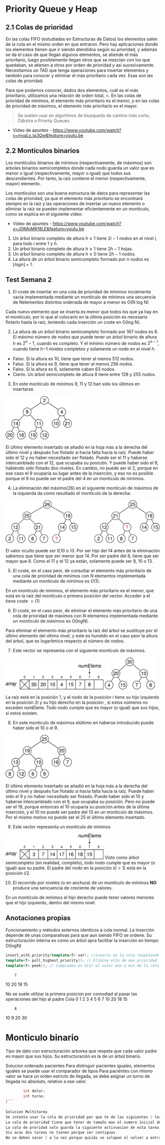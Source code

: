 # Priority Queue y Heap

## 2.1 Colas de prioridad
En las colas FIFO (estudiadas en Estructuras de Datos) los elementos salen de la cola en el mismo orden en que entraron. Pero hay aplicaciones donde los elementos tienen que ir siendo atendidos según su prioridad, y además se da el caso de que llegan algunos elementos, se atiende el más prioritario, luego posiblemente llegan otros que se mezclan con los que quedaban, se atienen a otros por orden de prioridad y así sucesivamente. Necesitamos un TAD que tenga operaciones para insertar elementos y también para conocer y eliminar el más prioritario cada vez. Esas son las colas de prioridad. 

Para que podamos conocer, dados dos elementos, cuál es el más prioritario, utilizamos una relación de orden total, <. En las colas de prioridad de mínimos, el elemento más prioritario es el menor, y en las colas de prioridad de máximos, el elemento más prioritario es el mayor.

>Se suelen usar en algoritmos de bíusqueda de camino más corto, Dijkstra o Priority Queues


- Video de apuntes - https://www.youtube.com/watch?v=mvaLy_ta3Qw&feature=youtu.be

## 2.2 Montículos binarios
Los montículos binarios de mínimos (respectivamente, de máximos) son árboles binarios semicompletos donde cada nodo guarda un valor que es menor o igual (respectivamente, mayor o igual) que todos sus descendientes. Por tanto, la raíz contiene el menor (respectivamente, mayor) elemento.

Los montículos son una buena estructura de datos para representar las colas de prioridad, ya que el elemento más prioritario se encontrará siempre en la raíz y las operaciones de insertar un nuevo elemento o eliminar la raíz se pueden implementar eficientemente en un montículo, como se explica en el siguiente vídeo:
- Video de apuntes - https://www.youtube.com/watch?v=J0lMpMKf8LE&feature=youtu.be

1. Un árbol binario completo de altura $h≥1$ tiene $2i−1$ nodos en el nivel $i$, para todo $i$ entre $1$ y $h$.
2. Un árbol binario completo de altura $h≥1$ tiene $2h−1$ hojas.
3. Un árbol binario completo de altura $h≥0$ tiene $2h−1$ nodos.
4. La altura de un árbol binario semicompleto formado por n nodos es $⌊log n⌋+1$.

## Test Semana 2
1. El coste de insertar en una cola de prioridad de mínimos incialmente vacía implementada mediante un montículo de mínimos una secuencia de Nelementos distintos ordenada de mayor a menor es O(N log N)

Cada nuevo elemento que se inserta es menor que todos los que ya hay en el montículo, por lo que al colocarlo en la última posición es necesario flotarlo hasta la raíz, teniendo cada inserción un coste en O(log N).

 2. La altura de un árbol binario semicompleto formado por 167 nodos es 8.
 El máximo número de nodos que puede tener un árbol binario de altura ℎ es $2^ℎ−1$, cuando es completo. Y el mínimo número de nodos es $2^{ℎ−1}$, cuando tiene ℎ−1 niveles completos y solamente un nodo en el nivel ℎ.

- Falso. Si la altura es 10, tiene que tener al menos 512 nodos.
- Falso. Si la altura es 9, tiene que tener al menos 256 nodos.
- Falso. Si la altura es 6, solamente caben 63 nodos.
- Cierto. Un árbol semicompleto de altura 8 tiene entre 128 y 255 nodos.

3. En este montículo de mínimos 9, 11 y 12 han sido los últimos en insertarse.

![alt text](/MARP/Assets/TestMonticulos1.png)

El último elemento insertado se añadió en la hoja más a la derecha del último nivel y después fue flotado si hacía falta hacía la raíz. Puede haber sido el 12 y no haber necesitado ser flotado. Puede ser el 11 y haberse intercambiado con el 12, que ocupaba su posición. Y puede haber sido el 9, habiendo sido flotado dos niveles. En cambio, no puede ser el 2, porque en ese caso el 9 ocuparía su lugar antes de la inserción, y eso no es posible porque el 9 no puede ser el padre del 4 en un montículo de mínimos.

4. La eliminación del máximo(26) en el siguiente montículo de máximos de la izquierda da como resultado el montículo de la derecha:

![alt text](/MARP/Assets/testMonticulos2.png)

El valor oculto puede ser 9,10 o 13. Por ser hijo del 14 antes de la eliminación sabemos que tiene que ser menor que 14. Por ser padre del 8, tiene que ser mayor que 8. Como el 11 y el 12 ya están, solamente puede ser 9, 10 o 13.

5.  El coste, en el caso peor, de consultar el elemento más prioritario de una cola de prioridad de mínimos con $N$ elementos implementada mediante un montículo de mínimos es O(1).

En un montículo de mínimos, el elemento más prioritario es el menor, que está en la raíz del montículo o primera posición del vector. Acceder a él tiene coste $=(1)$

6. El coste, en el caso peor, de eliminar el elemento más prioritario de una cola de prioridad de máximos con $N$ elementos implementada mediante un montículo de máximos es $O(log N)$.

Para eliminar el elemento más prioritario la raíz del árbol se sustituye por el último elemento del último nivel, y este es hundido en el caso peor la altura del árbol, que es logarítmica respecto al número de nodos.

7. Este vector se representa con el siguiente montículo de máximos.

![alt text](/MARP/Assets/testMonticulos3.png)
![alt text](/MARP/Assets/testMonticulos4.png)

La raíz está en la posición 1, y el nodo de la posición $i$ tiene su hijo izquierdo en la posición $2i$ y su hijo derecho en la posición , si estos números no exceden 𝑛𝑢𝑚𝐸𝑙𝑒𝑚𝑠. Todo nodo cumple que es mayor (o igual) que sus hijos, si estos existen.

8. En este monticulo de máximos elúltimo en haberse introducido puede haber sido el 10 o el 9.

![alt text](/MARP/Assets/testMonticulos5.png)

El último elemento insertado se añadió en la hoja más a la derecha del último nivel y después fue flotado si hacía falta hacía la raíz. Puede haber sido el 9 y no haber necesitado ser flotado. Puede haber sido el 10 y haberse intercambiado con el 9, que ocupaba su posición. Pero no puede ser el 19, porque entonces el 10 ocuparía su posición antes de la última inserción, y el 10 no puede ser padre del 13 en un montículo de máximos. Por el mismo motivo no puede ser el 25 el último elemento insertado.

9. Este vector representa un montículo de mínimos

![alt text](/MARP/Assets/testMonticulos6.png)
Visto como árbol semicompleto (en realidad, completo), todo nodo cumple que es mayor (o igual) que su padre. El padre del nodo en la posición $i(i>1)$ está en la posición $i/2$.

10. El recorrido por niveles (o en anchura) de un montículo de mínimos **NO** produce una sencuencia de creciente de valores.

 En un montículo de mínimos el hijo derecho puede tener valores menores que el hijo izquierdo, dentro del mismo nivel.

## Anotaciones propias

Funcionamiento y métodos externos identicos a cola normal.
La inserción depende de unas comparativas para que aun siendo FIFO se ordene.
Su estructuración interna es como un árbol apra facilitar la inserción en tiempo O(logN)
```c++
insert_with_priority(template<T> var); //inserta en la cola respetando un nivel de prioridad que puede ser por máximo o por mínimo
template<T> pull_highest_priority(); // Elimina elto de max prioridad
template<T> peek(); // Comprueba en O(1) el valor max o min de la cola
```

        7
10          20
18 15

No se suele utilizar la primera posicion por comodiad al pasar las operaciones del hijo al padre
Cola
0   1   2   3   4   5   6
    7   10  20  18  15

        8
10          9
20  30

# Monticulo binario
Tipo de dato con estructuración arborea que respeta que cada valor padre es mayor que sus hijos.
Su estructuración es la de un árbol binario.

Solucion ordenado pacientes
Para distinguir pacientes iguales, elementos iguales se puede usar el comparador de tipos
Para pacientes con mismo valor se hace un orden estricto de llegada, se debe asignar un turno de llegada no absoluto, relativo a ese valor.
```c++ Struct{
        int dolor;
        int turno;
}```

Solucion Multitarea
Se intenta usar la cola de prioridad par que te de las siguientes 2 tareas y eso no es uena idea
La cola de prioridad tiene que tener de tamaño max el numero inicial de repeticiones para evitr timelimit
La cola de proridad solo guarda la siguiente activvacion de esta tarea periodica
Sis acas dos tareas no tienen porque ser contiguas
No se deben sacar 2 a la vez porque quizás se solapan al volver a entrar
